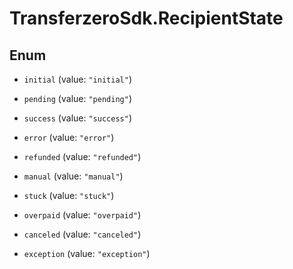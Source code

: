 # TransferzeroSdk.RecipientState

## Enum


* `initial` (value: `"initial"`)

* `pending` (value: `"pending"`)

* `success` (value: `"success"`)

* `error` (value: `"error"`)

* `refunded` (value: `"refunded"`)

* `manual` (value: `"manual"`)

* `stuck` (value: `"stuck"`)

* `overpaid` (value: `"overpaid"`)

* `canceled` (value: `"canceled"`)

* `exception` (value: `"exception"`)


